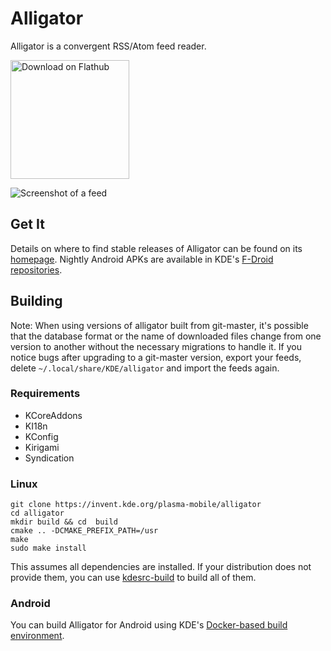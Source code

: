 # Alligator

Alligator is a convergent RSS/Atom feed reader.

<a href='https://flathub.org/apps/details/org.kde.alligator'><img width='190px' alt='Download on Flathub' src='https://flathub.org/assets/badges/flathub-badge-i-en.png'/></a>

![Screenshot of a feed](https://cdn.kde.org/screenshots/alligator/alligator-desktop.png)

## Get It

Details on where to find stable releases of Alligator can be found on its
[homepage](https://apps.kde.org/alligator). Nightly Android APKs are available in KDE's [F-Droid repositories](https://community.kde.org/Android/F-Droid).

## Building

Note: When using versions of alligator built from git-master, it's possible that the database format or the name of downloaded files change from one version to another without the necessary migrations to handle it. If you notice bugs after upgrading to a git-master version, export your feeds, delete `~/.local/share/KDE/alligator` and import the feeds again.

### Requirements
 - KCoreAddons
 - KI18n
 - KConfig
 - Kirigami
 - Syndication

### Linux

```
git clone https://invent.kde.org/plasma-mobile/alligator
cd alligator
mkdir build && cd  build
cmake .. -DCMAKE_PREFIX_PATH=/usr
make
sudo make install
```

This assumes all dependencies are installed. If your distribution does not provide
them, you can use [kdesrc-build](https://kdesrc-build.kde.org/) to build all of them.

### Android

You can build Alligator for Android using KDE's [Docker-based build environment](https://community.kde.org/Android/Environment_via_Container).


